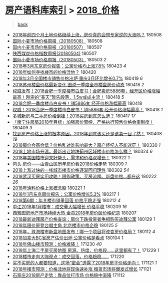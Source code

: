 [房产语料库索引](../../README.md)  > [2018_价格](2018_价格.md)
====
> [back](../README.md)

- [2018年前四个月土地价格继续上涨，房价真的会想专家说的大涨吗？](http://jkwz.applinzi.com/ittc/7100450335854429191.html#2018%E5%B9%B4%E5%89%8D%E5%9B%9B%E4%B8%AA%E6%9C%88%E5%9C%9F%E5%9C%B0%E4%BB%B7%E6%A0%BC%E7%BB%A7%E7%BB%AD%E4%B8%8A%E6%B6%A8%EF%BC%8C%E6%88%BF%E4%BB%B7%E7%9C%9F%E7%9A%84%E4%BC%9A%E6%83%B3%E4%B8%93%E5%AE%B6%E8%AF%B4%E7%9A%84%E5%A4%A7%E6%B6%A8%E5%90%97%EF%BC%9F) 180508  
- [国际小麦市场价格周报（20180508）](http://jkwz.applinzi.com/ittc/7100478800855041034.html#%E5%9B%BD%E9%99%85%E5%B0%8F%E9%BA%A6%E5%B8%82%E5%9C%BA%E4%BB%B7%E6%A0%BC%E5%91%A8%E6%8A%A5%EF%BC%8820180508%EF%BC%89) 180508  
- [国内小麦市场价格周报（20180507）](http://jkwz.applinzi.com/ittc/7100477956726195206.html#%E5%9B%BD%E5%86%85%E5%B0%8F%E9%BA%A6%E5%B8%82%E5%9C%BA%E4%BB%B7%E6%A0%BC%E5%91%A8%E6%8A%A5%EF%BC%8820180507%EF%BC%89) 180507  
- [陕西煤炭价格指数周报(20180504)](http://jkwz.applinzi.com/ittc/7100381271115170823.html#%E9%99%95%E8%A5%BF%E7%85%A4%E7%82%AD%E4%BB%B7%E6%A0%BC%E6%8C%87%E6%95%B0%E5%91%A8%E6%8A%A5%2820180504%29) 180507  
- [国际小麦市场价格周报（20180503）](http://jkwz.applinzi.com/ittc/7098558615399171079.html#%E5%9B%BD%E9%99%85%E5%B0%8F%E9%BA%A6%E5%B8%82%E5%9C%BA%E4%BB%B7%E6%A0%BC%E5%91%A8%E6%8A%A5%EF%BC%8820180503%EF%BC%89) 180503 *2* 
- [2018年3月东京房价报告：公寓价格均上涨7.8%](http://jkwz.applinzi.com/ittc/7094829599966102544.html#2018%E5%B9%B43%E6%9C%88%E4%B8%9C%E4%BA%AC%E6%88%BF%E4%BB%B7%E6%8A%A5%E5%91%8A%EF%BC%9A%E5%85%AC%E5%AF%93%E4%BB%B7%E6%A0%BC%E5%9D%87%E4%B8%8A%E6%B6%A87.8%25) 180423 *4* 
- [2018年如何寻找楼市的价格洼地？](http://jkwz.applinzi.com/ittc/7094191790586594320.html#2018%E5%B9%B4%E5%A6%82%E4%BD%95%E5%AF%BB%E6%89%BE%E6%A5%BC%E5%B8%82%E7%9A%84%E4%BB%B7%E6%A0%BC%E6%B4%BC%E5%9C%B0%EF%BC%9F) 180420  
- [2018年3月全国楼市销售价格出炉 重庆3月环比增长0.7%](http://jkwz.applinzi.com/ittc/7093701391006827526.html#2018%E5%B9%B43%E6%9C%88%E5%85%A8%E5%9B%BD%E6%A5%BC%E5%B8%82%E9%94%80%E5%94%AE%E4%BB%B7%E6%A0%BC%E5%87%BA%E7%82%89+%E9%87%8D%E5%BA%863%E6%9C%88%E7%8E%AF%E6%AF%94%E5%A2%9E%E9%95%BF0.7%25) 180419 *6* 
- [2018苏州楼盘价格最新变化 图说一季度全市楼盘房价动态](http://jkwz.applinzi.com/ittc/7093303994829243408.html#2018%E8%8B%8F%E5%B7%9E%E6%A5%BC%E7%9B%98%E4%BB%B7%E6%A0%BC%E6%9C%80%E6%96%B0%E5%8F%98%E5%8C%96+%E5%9B%BE%E8%AF%B4%E4%B8%80%E5%AD%A3%E5%BA%A6%E5%85%A8%E5%B8%82%E6%A5%BC%E7%9B%98%E6%88%BF%E4%BB%B7%E5%8A%A8%E6%80%81) 180418 *2* 
- [权威发布！2018合肥一季度楼市白皮书！合肥卖房5886套，经开区价格涨幅最高！刚需的“春天”暂告段落，1.5w或成主流！](http://jkwz.applinzi.com/ittc/7093274089953428487.html#%E6%9D%83%E5%A8%81%E5%8F%91%E5%B8%83%EF%BC%812018%E5%90%88%E8%82%A5%E4%B8%80%E5%AD%A3%E5%BA%A6%E6%A5%BC%E5%B8%82%E7%99%BD%E7%9A%AE%E4%B9%A6%EF%BC%81%E5%90%88%E8%82%A5%E5%8D%96%E6%88%BF5886%E5%A5%97%EF%BC%8C%E7%BB%8F%E5%BC%80%E5%8C%BA%E4%BB%B7%E6%A0%BC%E6%B6%A8%E5%B9%85%E6%9C%80%E9%AB%98%EF%BC%81%E5%88%9A%E9%9C%80%E7%9A%84%E2%80%9C%E6%98%A5%E5%A4%A9%E2%80%9D%E6%9A%82%E5%91%8A%E6%AE%B5%E8%90%BD%EF%BC%8C1.5w%E6%88%96%E6%88%90%E4%B8%BB%E6%B5%81%EF%BC%81) 180418 *5* 
- [2018合肥一季度楼市白皮书！销5886套 经开价格涨幅最高](http://jkwz.applinzi.com/ittc/7093248772576642055.html#2018%E5%90%88%E8%82%A5%E4%B8%80%E5%AD%A3%E5%BA%A6%E6%A5%BC%E5%B8%82%E7%99%BD%E7%9A%AE%E4%B9%A6%EF%BC%81%E9%94%805886%E5%A5%97+%E7%BB%8F%E5%BC%80%E4%BB%B7%E6%A0%BC%E6%B6%A8%E5%B9%85%E6%9C%80%E9%AB%98) 180418  
- [权威！2018合肥一季度楼市白皮书！销5886套 经开价格涨幅最高！](http://jkwz.applinzi.com/ittc/7093246801186653201.html#%E6%9D%83%E5%A8%81%EF%BC%812018%E5%90%88%E8%82%A5%E4%B8%80%E5%AD%A3%E5%BA%A6%E6%A5%BC%E5%B8%82%E7%99%BD%E7%9A%AE%E4%B9%A6%EF%BC%81%E9%94%805886%E5%A5%97+%E7%BB%8F%E5%BC%80%E4%BB%B7%E6%A0%BC%E6%B6%A8%E5%B9%85%E6%9C%80%E9%AB%98%EF%BC%81) 180418 *1* 
- [多城新房与二手房价格倒挂！2018买房到底怎么选？](http://jkwz.applinzi.com/ittc/7092889324574213137.html#%E5%A4%9A%E5%9F%8E%E6%96%B0%E6%88%BF%E4%B8%8E%E4%BA%8C%E6%89%8B%E6%88%BF%E4%BB%B7%E6%A0%BC%E5%80%92%E6%8C%82%EF%BC%812018%E4%B9%B0%E6%88%BF%E5%88%B0%E5%BA%95%E6%80%8E%E4%B9%88%E9%80%89%EF%BC%9F) 180417 *17* 
- [「南宁住房局2018年目标」加强房价管控，严格执行预售价格会审制度！](http://jkwz.applinzi.com/ittc/7090117390300087303.html#%E3%80%8C%E5%8D%97%E5%AE%81%E4%BD%8F%E6%88%BF%E5%B1%802018%E5%B9%B4%E7%9B%AE%E6%A0%87%E3%80%8D%E5%8A%A0%E5%BC%BA%E6%88%BF%E4%BB%B7%E7%AE%A1%E6%8E%A7%EF%BC%8C%E4%B8%A5%E6%A0%BC%E6%89%A7%E8%A1%8C%E9%A2%84%E5%94%AE%E4%BB%B7%E6%A0%BC%E4%BC%9A%E5%AE%A1%E5%88%B6%E5%BA%A6%EF%BC%81) 180409 *3* 
- [找到房产价格上涨的根本原因，2018年到底该买还是该卖一目了然！](http://jkwz.applinzi.com/ittc/7089644552480883718.html#%E6%89%BE%E5%88%B0%E6%88%BF%E4%BA%A7%E4%BB%B7%E6%A0%BC%E4%B8%8A%E6%B6%A8%E7%9A%84%E6%A0%B9%E6%9C%AC%E5%8E%9F%E5%9B%A0%EF%BC%8C2018%E5%B9%B4%E5%88%B0%E5%BA%95%E8%AF%A5%E4%B9%B0%E8%BF%98%E6%98%AF%E8%AF%A5%E5%8D%96%E4%B8%80%E7%9B%AE%E4%BA%86%E7%84%B6%EF%BC%81) 180408 *19* 
- [2018房价会高会低？价格乱对谁影响最大？房产经纪人不能迷茫！](http://jkwz.applinzi.com/ittc/7086214219739694087.html#2018%E6%88%BF%E4%BB%B7%E4%BC%9A%E9%AB%98%E4%BC%9A%E4%BD%8E%EF%BC%9F%E4%BB%B7%E6%A0%BC%E4%B9%B1%E5%AF%B9%E8%B0%81%E5%BD%B1%E5%93%8D%E6%9C%80%E5%A4%A7%EF%BC%9F%E6%88%BF%E4%BA%A7%E7%BB%8F%E7%BA%AA%E4%BA%BA%E4%B8%8D%E8%83%BD%E8%BF%B7%E8%8C%AB%EF%BC%81) 180330 *1* 
- [2018土地市场升温，最新出让地块蓟州区域楼市价格怎么样？](http://jkwz.applinzi.com/ittc/7083960958374642694.html#2018%E5%9C%9F%E5%9C%B0%E5%B8%82%E5%9C%BA%E5%8D%87%E6%B8%A9%EF%BC%8C%E6%9C%80%E6%96%B0%E5%87%BA%E8%AE%A9%E5%9C%B0%E5%9D%97%E8%93%9F%E5%B7%9E%E5%8C%BA%E5%9F%9F%E6%A5%BC%E5%B8%82%E4%BB%B7%E6%A0%BC%E6%80%8E%E4%B9%88%E6%A0%B7%EF%BC%9F) 180324 *6* 
- [2018年美国楼市迎来好势头，需求和价格双增长！](http://jkwz.applinzi.com/ittc/7083370376094811153.html#2018%E5%B9%B4%E7%BE%8E%E5%9B%BD%E6%A5%BC%E5%B8%82%E8%BF%8E%E6%9D%A5%E5%A5%BD%E5%8A%BF%E5%A4%B4%EF%BC%8C%E9%9C%80%E6%B1%82%E5%92%8C%E4%BB%B7%E6%A0%BC%E5%8F%8C%E5%A2%9E%E9%95%BF%EF%BC%81) 180322 *1* 
- [包头·房价——由青山区历年房价看2018价格走势](http://jkwz.applinzi.com/ittc/7078517213558735882.html#%E5%8C%85%E5%A4%B4%C2%B7%E6%88%BF%E4%BB%B7%E2%80%94%E2%80%94%E7%94%B1%E9%9D%92%E5%B1%B1%E5%8C%BA%E5%8E%86%E5%B9%B4%E6%88%BF%E4%BB%B7%E7%9C%8B2018%E4%BB%B7%E6%A0%BC%E8%B5%B0%E5%8A%BF) 180309 *1* 
- [2018上涨过快的一线城市楼市价格逐渐回归理性](http://jkwz.applinzi.com/ittc/7075846117273371664.html#2018%E4%B8%8A%E6%B6%A8%E8%BF%87%E5%BF%AB%E7%9A%84%E4%B8%80%E7%BA%BF%E5%9F%8E%E5%B8%82%E6%A5%BC%E5%B8%82%E4%BB%B7%E6%A0%BC%E9%80%90%E6%B8%90%E5%9B%9E%E5%BD%92%E7%90%86%E6%80%A7) 180302 *54* 
- [2018武汉买房实用攻略！限购政策、买房流程、新盘价格…都在这](http://jkwz.applinzi.com/ittc/7072877179598013446.html#2018%E6%AD%A6%E6%B1%89%E4%B9%B0%E6%88%BF%E5%AE%9E%E7%94%A8%E6%94%BB%E7%95%A5%EF%BC%81%E9%99%90%E8%B4%AD%E6%94%BF%E7%AD%96%E3%80%81%E4%B9%B0%E6%88%BF%E6%B5%81%E7%A8%8B%E3%80%81%E6%96%B0%E7%9B%98%E4%BB%B7%E6%A0%BC%E2%80%A6%E9%83%BD%E5%9C%A8%E8%BF%99) 180222 *26* 
- [2018年涂料价格上涨概念股](http://jkwz.applinzi.com/ittc/7072478157838222343.html#2018%E5%B9%B4%E6%B6%82%E6%96%99%E4%BB%B7%E6%A0%BC%E4%B8%8A%E6%B6%A8%E6%A6%82%E5%BF%B5%E8%82%A1) 180221 *1* 
- [2018年1月东京房价报告：公寓价格增长5.3%](http://jkwz.applinzi.com/ittc/7070799133898441738.html#2018%E5%B9%B41%E6%9C%88%E4%B8%9C%E4%BA%AC%E6%88%BF%E4%BB%B7%E6%8A%A5%E5%91%8A%EF%BC%9A%E5%85%AC%E5%AF%93%E4%BB%B7%E6%A0%BC%E5%A2%9E%E9%95%BF5.3%25) 180217 *1* 
- [2018第6期：年关楼市销量回落 价格平稳走强](http://jkwz.applinzi.com/ittc/7069185521425581066.html#2018%E7%AC%AC6%E6%9C%9F%EF%BC%9A%E5%B9%B4%E5%85%B3%E6%A5%BC%E5%B8%82%E9%94%80%E9%87%8F%E5%9B%9E%E8%90%BD+%E4%BB%B7%E6%A0%BC%E5%B9%B3%E7%A8%B3%E8%B5%B0%E5%BC%BA) 180212 *4* 
- [中江2018年1月楼市：成交量大幅增长 价格平稳](http://jkwz.applinzi.com/ittc/7068197613252117510.html#%E4%B8%AD%E6%B1%9F2018%E5%B9%B41%E6%9C%88%E6%A5%BC%E5%B8%82%EF%BC%9A%E6%88%90%E4%BA%A4%E9%87%8F%E5%A4%A7%E5%B9%85%E5%A2%9E%E9%95%BF+%E4%BB%B7%E6%A0%BC%E5%B9%B3%E7%A8%B3) 180209 *16* 
- [西雅图房地产市场持续大热 金县2018年房价破价格纪录](http://jkwz.applinzi.com/ittc/7067280680990278667.html#%E8%A5%BF%E9%9B%85%E5%9B%BE%E6%88%BF%E5%9C%B0%E4%BA%A7%E5%B8%82%E5%9C%BA%E6%8C%81%E7%BB%AD%E5%A4%A7%E7%83%AD+%E9%87%91%E5%8E%BF2018%E5%B9%B4%E6%88%BF%E4%BB%B7%E7%A0%B4%E4%BB%B7%E6%A0%BC%E7%BA%AA%E5%BD%95) 180207  
- [2018最新迪拜房产价格查询：房价下跌投资者争相购买迪拜公寓](http://jkwz.applinzi.com/ittc/7063974784793052176.html#2018%E6%9C%80%E6%96%B0%E8%BF%AA%E6%8B%9C%E6%88%BF%E4%BA%A7%E4%BB%B7%E6%A0%BC%E6%9F%A5%E8%AF%A2%EF%BC%9A%E6%88%BF%E4%BB%B7%E4%B8%8B%E8%B7%8C%E6%8A%95%E8%B5%84%E8%80%85%E4%BA%89%E7%9B%B8%E8%B4%AD%E4%B9%B0%E8%BF%AA%E6%8B%9C%E5%85%AC%E5%AF%93) 180129 *1* 
- [2018年限价房登台唱主角 北京楼市价格企稳](http://jkwz.applinzi.com/ittc/7062451144423375882.html#2018%E5%B9%B4%E9%99%90%E4%BB%B7%E6%88%BF%E7%99%BB%E5%8F%B0%E5%94%B1%E4%B8%BB%E8%A7%92+%E5%8C%97%E4%BA%AC%E6%A5%BC%E5%B8%82%E4%BB%B7%E6%A0%BC%E4%BC%81%E7%A8%B3) 180125 *5* 
- [2018年，珠海楼市新盘地图发布！哪一个项目将改变房价格局？](http://jkwz.applinzi.com/ittc/7057795721451799568.html#2018%E5%B9%B4%EF%BC%8C%E7%8F%A0%E6%B5%B7%E6%A5%BC%E5%B8%82%E6%96%B0%E7%9B%98%E5%9C%B0%E5%9B%BE%E5%8F%91%E5%B8%83%EF%BC%81%E5%93%AA%E4%B8%80%E4%B8%AA%E9%A1%B9%E7%9B%AE%E5%B0%86%E6%94%B9%E5%8F%98%E6%88%BF%E4%BB%B7%E6%A0%BC%E5%B1%80%EF%BC%9F) 180112 *4* 
- [2018加拿大BC省房产估价出炉 公寓价格是看点](http://jkwz.applinzi.com/ittc/7054654902779773969.html#2018%E5%8A%A0%E6%8B%BF%E5%A4%A7BC%E7%9C%81%E6%88%BF%E4%BA%A7%E4%BC%B0%E4%BB%B7%E5%87%BA%E7%82%89+%E5%85%AC%E5%AF%93%E4%BB%B7%E6%A0%BC%E6%98%AF%E7%9C%8B%E7%82%B9) 180104 *1* 
- [2018年佛山楼市预测：价格难降！](http://jkwz.applinzi.com/ittc/7052956798938514449.html#2018%E5%B9%B4%E4%BD%9B%E5%B1%B1%E6%A5%BC%E5%B8%82%E9%A2%84%E6%B5%8B%EF%BC%9A%E4%BB%B7%E6%A0%BC%E9%9A%BE%E9%99%8D%EF%BC%81) 171230 *40* 
- [2018年上海二手房买房地图 房源、热度、价格段……这里都有了！](http://jkwz.applinzi.com/ittc/7052523509685683216.html#2018%E5%B9%B4%E4%B8%8A%E6%B5%B7%E4%BA%8C%E6%89%8B%E6%88%BF%E4%B9%B0%E6%88%BF%E5%9C%B0%E5%9B%BE+%E6%88%BF%E6%BA%90%E3%80%81%E7%83%AD%E5%BA%A6%E3%80%81%E4%BB%B7%E6%A0%BC%E6%AE%B5%E2%80%A6%E2%80%A6%E8%BF%99%E9%87%8C%E9%83%BD%E6%9C%89%E4%BA%86%EF%BC%81) 171229 *1* 
- [2018楼市走向大咖观点：成交回落，价格趋稳……](http://jkwz.applinzi.com/ittc/7049263121607181328.html#2018%E6%A5%BC%E5%B8%82%E8%B5%B0%E5%90%91%E5%A4%A7%E5%92%96%E8%A7%82%E7%82%B9%EF%BC%9A%E6%88%90%E4%BA%A4%E5%9B%9E%E8%90%BD%EF%BC%8C%E4%BB%B7%E6%A0%BC%E8%B6%8B%E7%A8%B3%E2%80%A6%E2%80%A6) 171220  
- [买不买房的人都要知道，这场“密会”透露了2018年房子价格走向！](http://jkwz.applinzi.com/ittc/7038480617296102416.html#%E4%B9%B0%E4%B8%8D%E4%B9%B0%E6%88%BF%E7%9A%84%E4%BA%BA%E9%83%BD%E8%A6%81%E7%9F%A5%E9%81%93%EF%BC%8C%E8%BF%99%E5%9C%BA%E2%80%9C%E5%AF%86%E4%BC%9A%E2%80%9D%E9%80%8F%E9%9C%B2%E4%BA%862018%E5%B9%B4%E6%88%BF%E5%AD%90%E4%BB%B7%E6%A0%BC%E8%B5%B0%E5%90%91%EF%BC%81) 171121 *1* 
- [2018年楼市预测：价格洼地将现快速补涨 租赁市场将爆发式增长](http://jkwz.applinzi.com/ittc/7038459238836339728.html#2018%E5%B9%B4%E6%A5%BC%E5%B8%82%E9%A2%84%E6%B5%8B%EF%BC%9A%E4%BB%B7%E6%A0%BC%E6%B4%BC%E5%9C%B0%E5%B0%86%E7%8E%B0%E5%BF%AB%E9%80%9F%E8%A1%A5%E6%B6%A8+%E7%A7%9F%E8%B5%81%E5%B8%82%E5%9C%BA%E5%B0%86%E7%88%86%E5%8F%91%E5%BC%8F%E5%A2%9E%E9%95%BF) 171121  
- [石家庄2018房产走势：靠品位打市场 价格稳中渐降](http://jkwz.applinzi.com/ittc/7035183634250728464.html#%E7%9F%B3%E5%AE%B6%E5%BA%842018%E6%88%BF%E4%BA%A7%E8%B5%B0%E5%8A%BF%EF%BC%9A%E9%9D%A0%E5%93%81%E4%BD%8D%E6%89%93%E5%B8%82%E5%9C%BA+%E4%BB%B7%E6%A0%BC%E7%A8%B3%E4%B8%AD%E6%B8%90%E9%99%8D) 171112  
